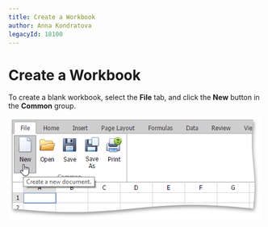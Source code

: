 ```yaml
---
title: Create a Workbook
author: Anna Kondratova
legacyId: 18100
---
```

# Create a Workbook
To create a blank workbook, select the **File** tab,  and click the **New** button in the **Common** group.

![EUD_ASPxSpreadsheet_CreateWorkbook](../../../images/img25922.png)